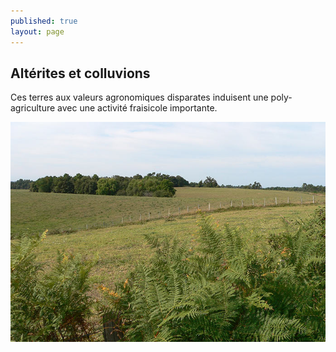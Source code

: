 ```yaml
---
published: true
layout: page
---
```




##  Altérites et colluvions

Ces terres aux valeurs agronomiques disparates induisent une poly-agriculture avec une activité fraisicole importante.

![Altérites et colluvions](/data/images/20/geographie/20_GEOGRAPHIE_POP_UP_01.jpg)
